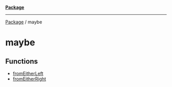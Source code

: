 [**Package**](../README.md)

***

[Package](../modules.md) / maybe

# maybe

## Functions

- [fromEitherLeft](functions/fromEitherLeft.md)
- [fromEitherRight](functions/fromEitherRight.md)
